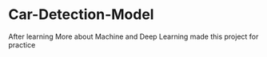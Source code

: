 # Car-Detection-Model
After learning More about Machine and  Deep Learning made this project for practice
